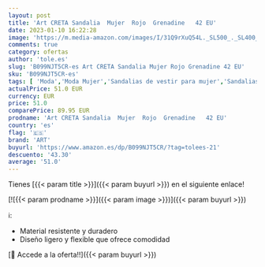 ```yaml
---
layout: post
title: 'Art CRETA Sandalia  Mujer  Rojo  Grenadine   42 EU'
date: 2023-01-10 16:22:28
image: 'https://m.media-amazon.com/images/I/31Q9rXuQ54L._SL500_._SL400_.jpg'
comments: true
category: ofertas
author: 'tole.es'
slug: 'B099NJT5CR-es Art CRETA Sandalia Mujer Rojo Grenadine 42 EU'
sku: 'B099NJT5CR-es'
tags: [ 'Moda','Moda Mujer','Sandalias de vestir para mujer','Sandalias y palas de mujer','Zapatos para mujer','art','sandalia','🇪🇸', ]
actualPrice: 51.0 EUR
currency: EUR
price: 51.0
comparePrice: 89.95 EUR
prodname: 'Art CRETA Sandalia  Mujer  Rojo  Grenadine   42 EU'
country: 'es'
flag: '🇪🇸'
brand: 'ART'
buyurl: 'https://www.amazon.es/dp/B099NJT5CR/?tag=tolees-21'
descuento: '43.30'
average: '51.0'
---
```


Tienes [{{< param title >}}]({{< param buyurl >}}) en el siguiente enlace!

[![{{< param prodname >}}]({{< param image >}})]({{< param buyurl >}})

ℹ️:

- Material resistente y duradero
- Diseño ligero y flexible que ofrece comodidad

[🛒 Accede a la oferta!!]({{< param buyurl >}})
